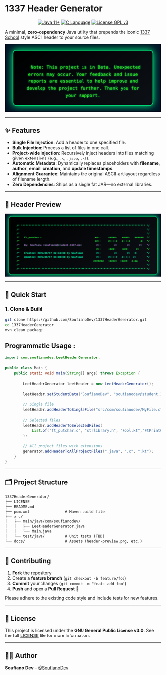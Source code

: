 # 1337 Header Generator

<p align="center">
<a href="https://www.oracle.com/java"><img src="https://img.shields.io/badge/Java-11%2B-%23ED8B00?style=for-the-badge&logo=java" alt="Java 11+"></a>
<a href="https://en.wikipedia.org/wiki/C_(programming_language)"><img src="https://img.shields.io/badge/Programming-%2300599C?style=for-the-badge&logo=c&logoColor=white" alt="C Language"></a>
<a href="https://www.gnu.org/licenses/gpl-3.0"><img src="https://img.shields.io/badge/License-GPLv3-%234C1?style=for-the-badge&logo=gnu&logoColor=white" alt="License GPL v3"></a>
</p>

A minimal, **zero-dependency** Java utility that prepends the iconic [1337 School](https://1337.ma/) style ASCII header to your source files.

![note](src/main/resources/note.png)




---

## ✨ Features

- **Single File Injection**: Add a header to one specified file.
- **Bulk Injection**: Process a list of files in one call.
- **Project-wide Injection**: Recursively inject headers into files matching given extensions (e.g., `.c`, `.java`, `.kt`).
- **Automatic Metadata**: Dynamically replaces placeholders with **filename**, **author**, **email**, **creation**, and **update timestamps**.
- **Alignment Guarantee**: Maintains the original ASCII-art layout regardless of filename length.
- **Zero Dependencies**: Ships as a single fat JAR—no external libraries.

---

## 📸 Header Preview

![alt text](src/main/resources/preview.png)

---

## 🚀 Quick Start

### 1. Clone & Build

```bash
git clone https://github.com/SoufianoDev/1337HeaderGenerator.git
cd 1337HeaderGenerator
mvn clean package
```

## Programmatic Usage :

```java
import com.soufianodev.LeetHeaderGenerator;

public class Main {
    public static void main(String[] args) throws Exception {

        LeetHeaderGenerator leetHeader = new LeetHeaderGenerator();

        leetHeader.setStudentData("SoufianoDev", "soufianodev@student.1337.ma");

        // Single file
        leetHeader.addHeaderToSingleFile("src/com/soufianodev/MyFile.c");

        // Selected files
        leetHeader.addHeaderToSelectedFiles(
            List.of("ft_putchar.c", "strlibrary.h", "Pool.kt","FtPrintComb.java")
        );

        // All project files with extensions
        generator.addHeaderToAllProjectFiles(".java", ".c", ".kt");
    }
}
```

---

## 🗂️ Project Structure

```
1337HeaderGenerator/
├── LICENSE
├── README.md
├── pom.xml                # Maven build file
├── src/
│   ├── main/java/com/soufianodev/
│   │   ├── LeetHeaderGenerator.java
│   │   └── Main.java
│   └── test/java/         # Unit tests (TBD)
└── docs/                  # Assets (header-preview.png, etc.)
```

---

## 🤝 Contributing

1. **Fork** the repository
2. Create a **feature branch** (`git checkout -b feature/foo`)
3. **Commit** your changes (`git commit -m "feat: add foo"`)
4. **Push** and open a **Pull Request** 🚀

Please adhere to the existing code style and include tests for new features.

---

## 📜 License

This project is licensed under the **GNU General Public License v3.0**. See the full [LICENSE](LICENSE) file for more information.

---

## 🧑‍💻 Author

**Soufiano Dev** – [@SoufianoDev](https://github.com/SoufianoDev)
